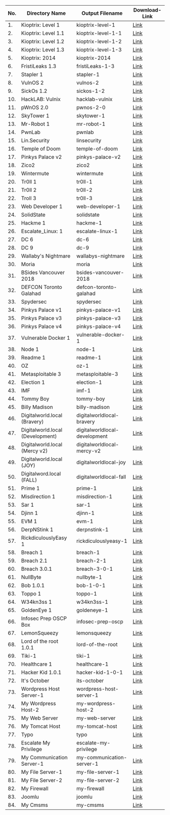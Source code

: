 | No. | Directory Name | Output Filename | Download-Link |  
|---|---|---|---|  
| 1.| Kioptrix: Level 1 | kioptrix-level-1 | [Link](https://www.vulnhub.com/entry/kioptrix-level-1-1,22/) |  
| 2.| Kioptrix: Level 1.1 | kioptrix-level-1-1 | [Link](https://www.vulnhub.com/entry/kioptrix-level-11-2,23/) |  
|3. | Kioptrix: Level 1.2 | kioptrix-level-1-2 | [Link](https://www.vulnhub.com/entry/kioptrix-level-12-3,24/) |  
| 4.| Kioptrix: Level 1.3 | kioptrix-level-1-3 | [Link](https://www.vulnhub.com/entry/kioptrix-level-13-4,25/) |  
| 5. | Kioptrix: 2014 | kioptrix-2014 | [Link](https://www.vulnhub.com/entry/kioptrix-2014-5,62/) |  
| 6. | FristiLeaks 1.3 | fristiLeaks-1-3 | [Link](https://www.vulnhub.com/entry/fristileaks-13,133/) |  
| 7. | Stapler 1 | stapler-1 | [Link](https://www.vulnhub.com/entry/stapler-1,150/) |  
| 8. | VulnOS 2 | vulnos-2 | [Link](https://www.vulnhub.com/entry/vulnos-2,147/) |  
| 9. | SickOs 1.2 | sickos-1-2 | [Link](https://www.vulnhub.com/entry/sickos-12,144/) |  
| 10. | HackLAB: Vulnix | hacklab-vulnix | [Link](https://www.vulnhub.com/entry/hacklab-vulnix,48/) |  
| 11. | pWnOS 2.0 | pwnos-2-0 | [Link](https://www.vulnhub.com/entry/pwnos-20-pre-release,34/) |  
| 12. | SkyTower 1 | skytower-1 | [Link](https://www.vulnhub.com/entry/skytower-1,96/) |  
| 13. | Mr-Robot 1 | mr-robot-1 | [Link](https://www.vulnhub.com/entry/mr-robot-1,151/) |  
| 14. | PwnLab | pwnlab | [Link](https://www.vulnhub.com/entry/pwnlab-init,158/) |  
| 15. | Lin.Security | linsecurity | [Link](https://www.vulnhub.com/entry/linsecurity-1,244/) |  
| 16. | Temple of Doom | temple-of-doom | [Link](https://www.vulnhub.com/entry/temple-of-doom-1,243/) |  
| 17. | Pinkys Palace v2 | pinkys-palace-v2 | [Link](https://www.vulnhub.com/entry/pinkys-palace-v2,229/) |  
| 18. | Zico2 | zico2 | [Link](https://www.vulnhub.com/entry/zico2-1,210/) |  
| 19. | Wintermute | wintermute | [Link](https://www.vulnhub.com/entry/wintermute-1,239/) |  
| 20. | Tr0ll 1 | tr0ll-1 | [Link](https://www.vulnhub.com/entry/tr0ll-1,100/) |  
| 21. | Tr0ll 2 | tr0ll-2 | [Link](https://www.vulnhub.com/entry/tr0ll-2,107/) |  
| 22. | Troll 3 | tr0ll-3 | [Link](https://www.vulnhub.com/entry/tr0ll-3,340/) |  
| 23. | Web Developer 1 | web-developer-1 | [Link](https://www.vulnhub.com/entry/web-developer-1,288/) |  
| 24. | SolidState | solidstate | [Link](https://www.vulnhub.com/entry/solidstate-1,261/) |  
| 25. | Hackme 1 | hackme-1 | [Link](https://www.vulnhub.com/entry/hackme-1,330/) |  
| 26. | Escalate_Linux: 1 | escalate-linux-1 | [Link](https://www.vulnhub.com/entry/escalate_linux-1,323/) |  
| 27. | DC 6 | dc-6 | [Link](https://www.vulnhub.com/entry/dc-6,315/) |  
| 28. | DC 9 | dc-9 | [Link](https://www.vulnhub.com/entry/dc-9,412/) |  
| 29. | Wallaby's Nightmare | wallabys-nightmare | [Link](https://www.vulnhub.com/entry/wallabys-nightmare-v102,176/) |  
| 30. | Moria | moria | [Link](https://www.vulnhub.com/entry/moria-1,187/) |  
| 31. | BSides Vancouver 2018 | bsides-vancouver-2018 | [Link](https://www.vulnhub.com/entry/bsides-vancouver-2018-workshop,231/) |  
| 32. | DEFCON Toronto Galahad | defcon-toronto-galahad | [Link](https://www.vulnhub.com/entry/defcon-toronto-galahad,194/) |  
| 33. | Spydersec | spydersec | [Link](https://www.vulnhub.com/entry/spydersec-challenge,128/) |  
| 34. | Pinkys Palace v1 | pinkys-palace-v1 | [Link](https://www.vulnhub.com/entry/pinkys-palace-v1,225/) |  
| 35. | Pinkys Palace v3 | pinkys-palace-v3 | [Link](https://www.vulnhub.com/entry/pinkys-palace-v3,237/) |  
| 36. | Pinkys Palace v4 | pinkys-palace-v4 | [Link](https://www.vulnhub.com/entry/pinkys-palace-v4,265/) |  
| 37. | Vulnerable Docker 1 | vulnerable-docker-1 | [Link](https://www.vulnhub.com/entry/vulnerable-docker-1,208/) |  
| 38. | Node 1 | node-1 | [Link](https://www.vulnhub.com/entry/node-1,252/) |  
| 39. | Readme 1 | readme-1 | [Link](https://www.vulnhub.com/entry/readme-1,336/) |  
| 40. | OZ | oz-1 | [Link](https://www.vulnhub.com/entry/oz-1,317/) |  
| 41.| Metasploitable 3 | metasploitable-3 | [Link](https://github.com/rapid7/metasploitable3) |  
| 42. | Election 1 | election-1 | [Link](https://www.vulnhub.com/entry/election-1,503/) |  
| 43. | IMF | imf-1 | [Link](https://www.vulnhub.com/entry/imf-1,162/) |  
| 44. | Tommy Boy | tommy-boy | [Link](https://www.vulnhub.com/entry/tommy-boy-1,157/) |  
| 45. | Billy Madison | billy-madison | [Link](https://www.vulnhub.com/entry/billy-madison-11,161/) |  
| 46. | Digitalworld.local (Bravery) | digitalworldlocal-bravery | [Link](https://www.vulnhub.com/entry/digitalworldlocal-bravery,281/) |  
| 47. | Digitalworld.local (Development) | digitalworldlocal-development | [Link](https://www.vulnhub.com/entry/digitalworldlocal-development,280/) |  
| 48. | Digitalworld.local (Mercy v2) | digitalworldlocal-mercy-v2 | [Link](https://www.vulnhub.com/entry/digitalworldlocal-mercy-v2,263/) |  
| 49. | Digitalworld.local (JOY) | digitalworldlocal-joy | [Link](https://www.vulnhub.com/entry/digitalworldlocal-joy,298/) |  
| 50. | Digitalword.local (FALL) | digitalworldlocal-fall | [Link](https://www.vulnhub.com/entry/digitalworldlocal-fall,726/) |  
| 51. | Prime 1 | prime-1 | [Link](https://www.vulnhub.com/entry/prime-1,358/) |  
| 52. | Misdirection 1 | misdirection-1 | [Link](https://www.vulnhub.com/entry/misdirection-1,371/) |  
| 53. | Sar 1 | sar-1 | [Link](https://www.vulnhub.com/entry/sar-1,425/) |  
| 54. | Djinn 1 | djinn-1 | [Link](https://www.vulnhub.com/entry/djinn-1,397/) |  
| 55. | EVM 1 | evm-1 | [Link](https://www.vulnhub.com/entry/evm-1,391/) |  
| 56. | DerpNStink 1 | derpnstink-1 | [Link](https://www.vulnhub.com/entry/derpnstink-1,221/) |  
| 57. | RickdiculouslyEasy 1 | rickdiculouslyeasy-1 | [Link](https://www.vulnhub.com/entry/rickdiculouslyeasy-1,207/) |  
| 58. | Breach 1 | breach-1 | [Link](https://www.vulnhub.com/entry/breach-1,152/) |  
| 59. | Breach 2.1 | breach-2-1 | [Link](https://www.vulnhub.com/entry/breach-21,159/) |  
| 60. | Breach 3.0.1 | breach-3-0-1 | [Link](https://www.vulnhub.com/entry/breach-301,177/) |  
| 61. | NullByte | nullbyte-1 | [Link](https://www.vulnhub.com/entry/nullbyte-1,126/) |  
| 62. | Bob 1.0.1 | bob-1-0-1 | [Link](https://www.vulnhub.com/entry/bob-101,226/) |  
| 63. | Toppo 1 | toppo-1 | [Link](https://www.vulnhub.com/entry/toppo-1,245/) |  
| 64. | W34kn3ss 1 | w34kn3ss-1 | [Link](https://www.vulnhub.com/entry/w34kn3ss-1,270/) |  
| 65. | GoldenEye 1 | goldeneye-1 | [Link](https://www.vulnhub.com/entry/goldeneye-1,240/) |  
| 66. | Infosec Prep OSCP Box | infosec-prep-oscp | [Link](https://www.vulnhub.com/entry/infosec-prep-oscp,508/) |  
| 67. | LemonSqueezy | lemonsqueezy | [Link](https://www.vulnhub.com/entry/lemonsqueezy-1,473/) |  
| 68. | Lord of the root 1.0.1 | lord-of-the-root | [Link](https://www.vulnhub.com/entry/lord-of-the-root-101,129/) |  
| 69. | Tiki-1 | tiki-1 | [Link](https://www.vulnhub.com/entry/tiki-1,525/) |  
| 70. | Healthcare 1 | healthcare-1 | [Link](https://www.vulnhub.com/entry/healthcare-1,522/) |  
| 71. | Hacker Kid 1.0.1 | hacker-kid-1-0-1 | [Link](https://www.vulnhub.com/entry/hacker-kid-101,719/) |
| 72. | It's October                | its-october                | [Link](https://drive.google.com/file/d/1X-4cVprCYNxpFD0-maMFJoLeWAaJX1Ep/view?usp=drive_link)                          |
| 73. | Wordpress Host Server-1      | wordpress-host-server-1     | [Link](https://drive.google.com/file/d/1JuQ4MIO9nfCUFYjP210V31EpsGAINKKc/view?usp=drive_link)                          |
| 74. | My Wordpress Host-2          | my-wordpress-host-2         | [Link](https://drive.google.com/file/d/13jnlX6gRSkd0lR48jIAPuHraSWX-RQrd/view?usp=drive_link)                          |
| 75. | My Web Server                | my-web-server               | [Link](https://drive.google.com/file/d/16ut2HstMu6R2q-gJM0mioF6JuV3bJPek/view?usp=drive_link)                          |
| 76. | My Tomcat Host               | my-tomcat-host              | [Link](https://drive.google.com/file/d/1aj_QbLQz9iuBvwjVd-Tn3dg6xO8xeO0K/view?usp=drive_link)                          |
| 77. | Typo                        | typo                       | [Link](https://drive.google.com/file/d/1KU7SPt3nZP5PGNWz_8t4HXeSfYsSpPBi/view?usp=drive_link)                          |
| 78. | Escalate My Privilege        | escalate-my-privilege       | [Link](https://drive.google.com/file/d/1Dr1OBV98um4thNqGP8W4QyRJZo5M-JFV/view?usp=drive_link)                          |
| 79. | My Communication Server-1    | my-communication-server-1   | [Link](https://drive.google.com/file/d/1rfG9XU8ClkJ-q1zpcxKGJmUvXUDzRapg/view?usp=drive_link)                          |
| 80. | My File Server-1             | my-file-server-1            | [Link](https://drive.google.com/file/d/1w0grAomPuFaIohBcUwDiI3QIi4fj4kje/view?usp=drive_link)                          |
| 81. | My File Server-2             | my-file-server-2            | [Link](https://drive.google.com/file/d/19r5TYGhcM5qZOd9OTF-NwMryRAa1RteI/view?usp=drive_link)                          |
| 82. | My Firewall                 | my-firewall                | [Link](https://drive.google.com/file/d/1uLPVpEyCWedVDPm30gEGi0uDouyS7Tet/view?usp=drive_link)                          |
| 83. | Joomlu                      | joomlu                     | [Link](https://drive.google.com/file/d/1tfgUKv--yWSNwpHSJN0LvBH-6GCmzuvc/view?usp=drive_link)                          |
| 84. | My Cmsms                    | my-cmsms                   | [Link](https://drive.google.com/file/d/16VCM-3wPME91k1tf3MSZoZw6tneOdqly/view?usp=drive_link)                          |